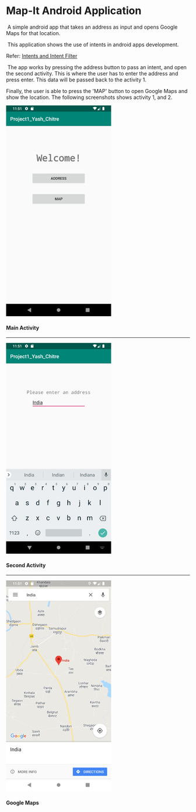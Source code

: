 # Map-It Android Application
​	A simple android app that takes an address as input and opens Google Maps for that location.

​	This application shows the use of intents in android apps development.

Refer: [Intents and Intent Filter](https://developer.android.com/guide/components/intents-filters)

​	The app works by pressing the address button to pass an intent, and open the second activity. This is where the user has to enter the address and press enter. This data will be passed back to the activity 1.

Finally, the user is able to press the 'MAP' button to open Google Maps and show the location. The following screenshots shows activity 1, and 2.

<img src="https://github.com/yashchitre03/Map-It/blob/master/Screenshot_1.png" alt="Main Activity" width="288" height="576">

#### Main Activity

-----------------------

<img src="https://github.com/yashchitre03/Map-It/blob/master/Screenshot_2.png" alt="Second Activity" width="288" height="576">

#### Second Activity

---------------------------------------

<img src="https://github.com/yashchitre03/Map-It/blob/master/Screenshot_3.png" alt="Google Maps" width="288" height="576">

#### Google Maps
